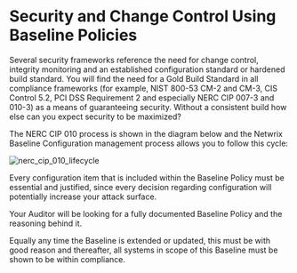 # Security and Change Control Using Baseline Policies

Several security frameworks reference the need for change control, integrity monitoring and an
established configuration standard or hardened build standard. You will find the need for a Gold
Build Standard in all compliance frameworks (for example, NIST 800-53 CM-2 and CM-3, CIS Control
5.2, PCI DSS Requirement 2 and especially NERC CIP 007-3 and 010-3) as a means of guaranteeing
security. Without a consistent build how else can you expect security to be maximized?

The NERC CIP 010 process is shown in the diagram below and the Netwrix Baseline Configuration
management process allows you to follow this cycle:

![nerc_cip_010_lifecycle](/img/product_docs/changetracker/changetracker/baseline/nerc_cip_010_lifecycle.webp)

Every configuration item that is included within the Baseline Policy must be essential and
justified, since every decision regarding configuration will potentially increase your attack
surface.

Your Auditor will be looking for a fully documented Baseline Policy and the reasoning behind it.

Equally any time the Baseline is extended or updated, this must be with good reason and thereafter,
all systems in scope of this Baseline must be shown to be within compliance.
